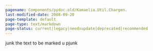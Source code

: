 ```yaml
---
pagename: Components/pydoc.old/Kamaelia.Util.Chargen.
last-modified-date: 2008-09-20
page-template: default
page-type: text/markdown
page-status: current|legacy|needsupdate|deprecated|recommended
---
```

junk the text to be marked u pjunk
